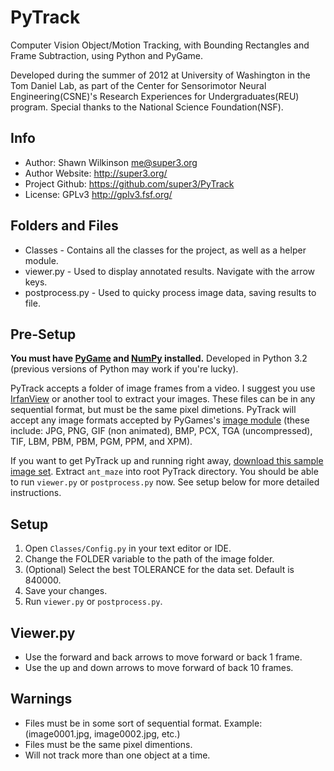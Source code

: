 PyTrack
========
Computer Vision Object/Motion Tracking, with Bounding Rectangles and Frame Subtraction, using Python and PyGame. 

Developed during the summer of 2012 at University of Washington in the Tom Daniel Lab, as part of the Center for Sensorimotor
Neural Engineering(CSNE)'s Research Experiences for Undergraduates(REU) program. Special thanks to the National Science Foundation(NSF).

Info
-------
* Author: Shawn Wilkinson <me@super3.org>
* Author Website: http://super3.org/
* Project Github: https://github.com/super3/PyTrack
* License: GPLv3 <http://gplv3.fsf.org/>

Folders and Files
-------
* Classes - Contains all the classes for the project, as well as a helper module.
* viewer.py - Used to display annotated results. Navigate with the arrow keys.
* postprocess.py - Used to quicky process image data, saving results to file.

Pre-Setup
-------
**You must have [PyGame](http://pygame.org/) and [NumPy](http://numpy.scipy.org/) installed.** Developed in Python 3.2 (previous versions of Python may work if you're lucky).

PyTrack accepts a folder of image frames from a video. I suggest you use [IrfanView](http://www.irfanview.com/) or another tool to extract your images. 
These files can be in any sequential format, but must be the same pixel dimetions. PyTrack will accept any image formats accepted by PyGames's
[image module](http://www.pygame.org/docs/ref/image.html) (these include: JPG, PNG, GIF (non animated), BMP, PCX, TGA (uncompressed), TIF, LBM, PBM, PBM, PGM, PPM, and XPM). 

If you want to get PyTrack up and running right away, [download this sample image set](https://github.com/downloads/super3/PyTrack/SampleAnt.zip). Extract `ant_maze` into root PyTrack directory. You should be
able to run `viewer.py` or `postprocess.py` now. See setup below for more detailed instructions.

Setup
-------
1. Open `Classes/Config.py` in your text editor or IDE.
2. Change the FOLDER variable to the path of the image folder.
4. (Optional) Select the best TOLERANCE for the data set. Default is 840000.
7. Save your changes.
8. Run `viewer.py` or `postprocess.py`.

Viewer.py
-------
* Use the forward and back arrows to move forward or back 1 frame.
* Use the up and down arrows to move forward of back 10 frames.

Warnings
-------
* Files must be in some sort of sequential format. Example: (image0001.jpg, image0002.jpg, etc.)
* Files must be the same pixel dimentions. 
* Will not track more than one object at a time.